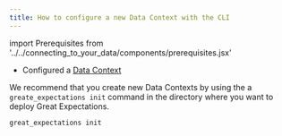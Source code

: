 ```yaml
---
title: How to configure a new Data Context with the CLI
---
```

import Prerequisites from '../../connecting_to_your_data/components/prerequisites.jsx'

<Prerequisites>

- Configured a [Data Context](../../../tutorials/getting_started/initialize-a-data-context.md)

</Prerequisites>

We recommend that you create new Data Contexts by using the a ``greate_expectations init`` command in the directory where you want to deploy Great Expectations.

```bash
great_expectations init
```
